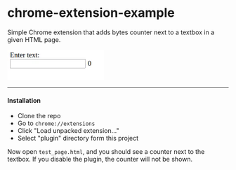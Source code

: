 # chrome-extension-example

Simple Chrome extension that adds bytes counter next to a textbox in a given HTML page.

![example](images/example.gif)

---

#### Installation

* Clone the repo
* Go to `chrome://extensions`
* Click "Load unpacked extension..."
* Select "plugin" directory form this project

Now open `test_page.html`, and you should see a counter next to the textbox. If you disable the plugin, the counter will not be shown.

